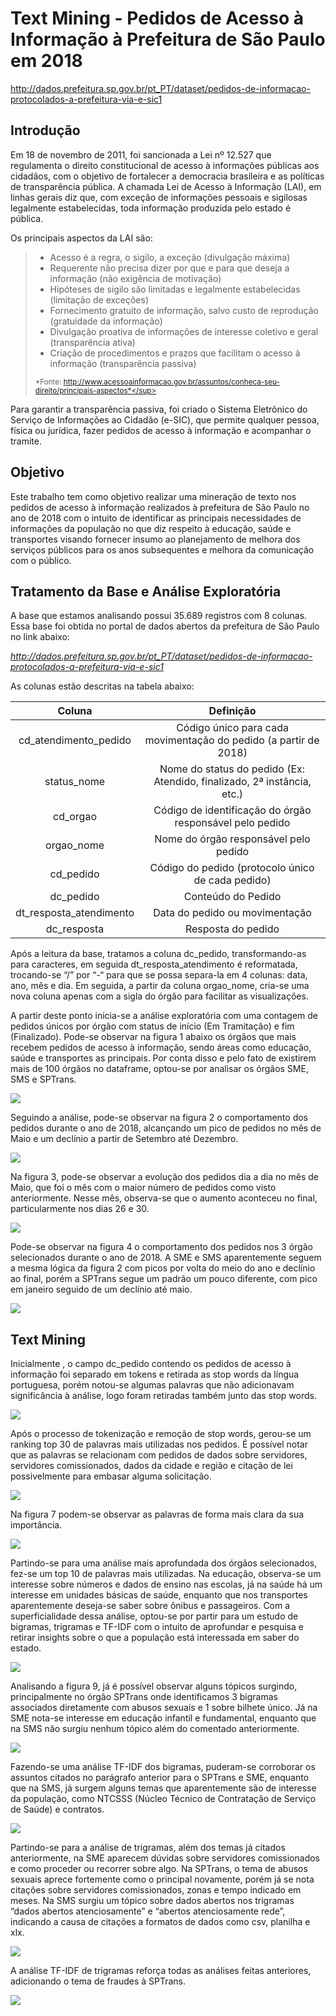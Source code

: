 # Text Mining - Pedidos de Acesso à Informação à Prefeitura de São Paulo em 2018

http://dados.prefeitura.sp.gov.br/pt_PT/dataset/pedidos-de-informacao-protocolados-a-prefeitura-via-e-sic1

## Introdução

Em 18 de novembro de 2011, foi sancionada a Lei nº 12.527 que regulamenta o direito constitucional de acesso à informações públicas aos cidadãos, com o objetivo de fortalecer a democracia brasileira e as políticas de transparência pública. A chamada Lei de Acesso à Informação (LAI), em linhas gerais diz que, com exceção de informações pessoais e sigilosas legalmente estabelecidas, toda informação produzida pelo estado é pública.

Os principais aspectos da LAI são:

> -	Acesso é a regra, o sigilo, a exceção (divulgação máxima)
> -	Requerente não precisa dizer por que e para que deseja a informação (não exigência de motivação)
> -	Hipóteses de sigilo são limitadas e legalmente estabelecidas (limitação de exceções)
> -	Fornecimento gratuito de informação, salvo custo de reprodução (gratuidade da informação)
> -	Divulgação proativa de informações de interesse coletivo  e geral (transparência ativa)
> -	Criação de procedimentos e prazos que facilitam o acesso à informação (transparência passiva)
>
> <sup>*Fonte: http://www.acessoainformacao.gov.br/assuntos/conheca-seu-direito/principais-aspectos*</sup>

Para garantir a transparência passiva, foi criado o Sistema Eletrônico do Serviço de Informações ao Cidadão (e-SIC), que permite qualquer pessoa, física ou jurídica, fazer pedidos de acesso à informação e acompanhar o tramite.

## Objetivo

Este trabalho tem como objetivo realizar uma mineração de texto nos pedidos de acesso à informação realizados à prefeitura de São Paulo no ano de 2018 com o intuito de identificar as principais necessidades de informações da população no que diz respeito à educação, saúde e transportes visando fornecer insumo ao planejamento de melhora dos serviços públicos para os anos subsequentes e melhora da comunicação com o público.

## Tratamento da Base e Análise Exploratória

A base que estamos analisando possui 35.689 registros com 8 colunas. Essa base foi obtida no portal de dados abertos da prefeitura de São Paulo no link abaixo:

*http://dados.prefeitura.sp.gov.br/pt_PT/dataset/pedidos-de-informacao-protocolados-a-prefeitura-via-e-sic1*

As colunas estão descritas na tabela abaixo:

Coluna             |  Definição
:-------------------------:|:-------------------------:
cd_atendimento_pedido | Código único para cada movimentação do pedido (a partir de 2018)
status_nome | Nome do status do pedido (Ex: Atendido, finalizado, 2ª instância, etc.)
cd_orgao | Código de identificação do órgão responsável pelo pedido
orgao_nome | Nome do órgão responsável pelo pedido
cd_pedido | Código do pedido (protocolo único de cada pedido)
dc_pedido | Conteúdo do Pedido
dt_resposta_atendimento | Data do pedido ou movimentação
dc_resposta | Resposta do pedido

Após a leitura da base, tratamos a coluna dc_pedido, transformando-as para caracteres, em seguida dt_resposta_atendimento é reformatada, trocando-se “/” por “-“ para que se possa separa-la em 4 colunas: data, ano, mês e dia. Em seguida, a partir da coluna orgao_nome,  cria-se uma nova coluna apenas com a sigla do órgão para facilitar as visualizações.

A partir deste ponto inicia-se a análise exploratória com uma contagem de pedidos únicos por órgão com status de início (Em Tramitação) e fim (Finalizado). Pode-se observar na figura 1 abaixo os órgãos que mais recebem pedidos de acesso à informação, sendo áreas como educação, saúde e transportes as principais. Por conta disso e pelo fato de existirem mais de 100 órgãos no dataframe, optou-se por analisar os órgãos SME, SMS e SPTrans.

![](https://github.com/ricardobreis/Text-Mining-Acesso-Info-SP/blob/master/img/An%C3%A1lise%20Explorat%C3%B3ria%20-%20TOP%2010%20-%20Pedidos%20por%20%C3%93rg%C3%A3o%20Iniciados%20e%20Finalizados.png)

Seguindo a análise, pode-se observar na figura 2 o comportamento dos pedidos durante o ano de 2018, alcançando um pico de pedidos no mês de Maio e um declínio a partir de Setembro até Dezembro.

![](https://github.com/ricardobreis/Text-Mining-Acesso-Info-SP/blob/master/img/An%C3%A1lise%20Explorat%C3%B3ria%20-%20Pedidos%20por%20M%C3%AAs%20em%202018.png)

Na figura 3, pode-se observar a evolução dos pedidos dia a dia no mês de Maio, que foi o mês com o maior número de pedidos como visto anteriormente. Nesse mês, observa-se que o aumento aconteceu no final, particularmente nos dias 26 e 30. 

![](https://github.com/ricardobreis/Text-Mining-Acesso-Info-SP/blob/master/img/An%C3%A1lise%20Explorat%C3%B3ria%20-%20Pedidos%20por%20Dia%20em%20Maio%20de%202018.png)

Pode-se observar na figura 4 o comportamento dos pedidos nos 3 órgão selecionados durante o ano de 2018. A SME e SMS aparentemente seguem a mesma lógica da figura 2 com picos por volta do meio do ano e declínio ao final, porém a SPTrans segue um padrão um pouco diferente, com pico em janeiro seguido de um declínio até maio. 

![](https://github.com/ricardobreis/Text-Mining-Acesso-Info-SP/blob/master/img/An%C3%A1lise%20Explorat%C3%B3ria%20-%20Pedidos%20por%20M%C3%AAs%20em%202018%20-%20Educa%C3%A7%C3%A3o%2C%20Sa%C3%BAde%20e%20Transporte.png)

## Text Mining

Inicialmente , o campo dc_pedido contendo os pedidos de acesso à informação foi separado em tokens e retirada as stop words da língua portuguesa, porém notou-se algumas palavras que não adicionavam significância à análise, logo foram retiradas também junto das stop words.

![](https://github.com/ricardobreis/Text-Mining-Acesso-Info-SP/blob/master/img/stopwordsadicionadas.png)

Após o processo de tokenização e remoção de stop words, gerou-se um ranking top 30 de palavras mais utilizadas nos pedidos. É possível notar que as palavras se relacionam com pedidos de dados sobre servidores, servidores comissionados, dados da cidade e região e citação de lei possivelmente para embasar alguma solicitação.

![](https://github.com/ricardobreis/Text-Mining-Acesso-Info-SP/blob/master/img/Text%20Mining%20-%20TOP%2030%20-%20Contagem%20de%20Palavras%20Geral.png)

Na figura 7 podem-se observar as palavras de forma mais clara da sua importância.

![](https://github.com/ricardobreis/Text-Mining-Acesso-Info-SP/blob/master/img/Text%20Mining%20-%20Top%2030%20World%20Cloud.png)

Partindo-se para uma análise mais aprofundada dos órgãos selecionados, fez-se um top 10 de palavras mais utilizadas. Na educação, observa-se um interesse sobre números e dados de ensino nas escolas, já na saúde há um interesse em unidades básicas de saúde, enquanto que nos transportes aparentemente deseja-se saber sobre ônibus e passageiros. Com a superficialidade dessa análise, optou-se por partir para um estudo de bigramas, trigramas e TF-IDF com o intuito de aprofundar e pesquisa e retirar insights sobre o que a população está interessada em saber do estado.

![](https://github.com/ricardobreis/Text-Mining-Acesso-Info-SP/blob/master/img/Text%20Mining%20-%20TOP%2010%20-%20Contagem%20de%20Palavras%20-%20SME%2C%20SMS%20e%20SPTrans.png)

Analisando a figura 9, já é possível observar alguns tópicos surgindo, principalmente no órgão SPTrans onde identificamos 3 bigramas associados diretamente com abusos sexuais e 1 sobre bilhete único. Já na SME nota-se interesse em educação infantil e fundamental, enquanto que na SMS não surgiu nenhum tópico além do comentado anteriormente. 

![](https://github.com/ricardobreis/Text-Mining-Acesso-Info-SP/blob/master/img/An%C3%A1lise%20de%20Bigramas%20-%20TOP%2010%20-%20Contagem%20de%20Bigramas%20-%20Educa%C3%A7%C3%A3o%2C%20Sa%C3%BAde%20e%20Transporte.png)

Fazendo-se uma análise TF-IDF dos bigramas, puderam-se corroborar os assuntos citados no parágrafo anterior para o SPTrans e SME, enquanto que na SMS, já surgem alguns temas que aparentemente são de interesse da população, como NTCSSS (Núcleo Técnico de Contratação de Serviço de Saúde) e contratos.

![](https://github.com/ricardobreis/Text-Mining-Acesso-Info-SP/blob/master/img/An%C3%A1lise%20TF-IDF%20de%20Bigramas%20-%20An%C3%A1lise%20TF-IDF%20-%20Educa%C3%A7%C3%A3o%2C%20Sa%C3%BAde%20e%20Transporte.png)

Partindo-se para a análise de trigramas, além dos temas já citados anteriormente, na SME aparecem dúvidas sobre servidores comissionados e como proceder ou recorrer sobre algo. Na SPTrans, o tema de abusos sexuais aprece fortemente como o principal novamente, porém já se nota citações sobre servidores comissionados, zonas e tempo indicado em meses. Na SMS surgiu um tópico sobre dados abertos nos trigramas “dados abertos atenciosamente” e “abertos atenciosamente rede”, indicando a causa de citações a formatos de dados como csv, planilha e xlx.

![](https://github.com/ricardobreis/Text-Mining-Acesso-Info-SP/blob/master/img/an%C3%A1lise%20de%20Trigramas%20-%20Contagem%20de%20Trigramas%20-%20Educa%C3%A7%C3%A3o%2C%20Sa%C3%BAde%20e%20Transporte.png)

A análise TF-IDF de trigramas reforça todas as análises feitas anteriores, adicionando o tema de fraudes à SPTrans.

![](https://github.com/ricardobreis/Text-Mining-Acesso-Info-SP/blob/master/img/An%C3%A1lise%20TF-IDF%20de%20Trigramas%20-%20An%C3%A1lise%20TF-IDF%20-%20Educa%C3%A7%C3%A3o%2C%20Sa%C3%BAde%20e%20Transporte.png)





